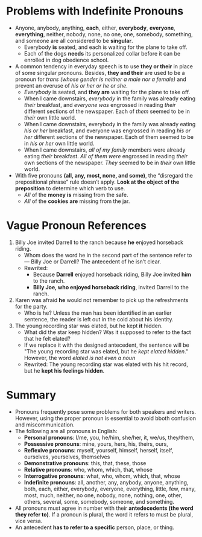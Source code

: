 # Problems with Indefinite Pronouns 
* Anyone, anybody, anything, **each**, either, **everybody**, **everyone**, **everything**, neither, nobody, none, no one, one, somebody, something, and someone are all considered to be **singular**.
	* Everybody **is** seated, and each is waiting for the plane to take off. 
	* Each of the dogs **needs** its personalized collar before it can be enrolled in dog obedience school. 
* A common tendency in everyday speech is to use **they or their** in place of some singular pronouns. Besides, **they and their** are used to be a pronoun for *trans (whose gender is neither a male nor a female)* and prevent an overuse of *his or her or he or she*.
	* *Everybody* is seated, and **they are** waiting for the plane to take off. 
	* When I came downstairs, *everybody* in the family was already eating *their* breakfast, and *everyone was* engrossed in reading *their* different sections of the newspaper. Each of *them* seemed to be in *their* own little world. 
	* When I came downstairs, everybody in the family was already eating *his or her* breakfast, and everyone was engrossed in reading *his or her* different sections of the newspaper. Each of them seemed to be in *his or her* own little world. 
	* When I came downstairs, *all of my family* members were already eating *their* breakfast. *All of them were* engrossed in reading *their* own sections of the newspaper. *They* seemed to be in *their* own little world. 
* With five pronouns **(all, any, most, none, and some)**, the “disregard the prepositional phrase” rule doesn’t apply. **Look at the object of the preposition** to determine which verb to use. 
	* *All* of the **money** **is** missing from the safe. 
	* *All* of the **cookies** **are** missing from the jar. 

# Vague Pronoun References 
1. Billy Joe invited Darrell to the ranch because **he** enjoyed horseback riding. 
	* Whom does the word he in the second part of the sentence refer to — Billy Joe or Darrell? The antecedent of he isn’t clear. 
	* Rewrited:
		* Because **Darrell** enjoyed horseback riding, Billy Joe invited **him** to the ranch. 
		* **Billy Joe, who enjoyed horseback riding**, invited Darrell to the ranch. 
1. Karen was afraid **he** would not remember to pick up the refreshments for the party. 
	* Who is he? Unless the man has been identified in an earlier sentence, the reader is left out in the cold about his identity. 
1. The young recording star was elated, but he kept **it** hidden. 
	* What did the star keep hidden? Was it supposed to refer to the fact that he felt elated? 
	* If we replace it with the designed antecedent, the sentence will be "The young recording star was elated, but he *kept elated hidden*." However, the word *elated is not even a noun*
	* Rewrited: The young recording star was elated with his hit record, but he **kept his feelings hidden**. 


# Summary
* Pronouns frequently pose some problems for both speakers and writers. However, using the proper pronoun is essential to avoid bboth confusion and miscommunication.
* The following are all pronouns in English:
	* **Personal pronouns**: I/me, you, he/him, she/her, it, we/us, they/them,
	* **Possessive pronouns**: mine, yours, hers, his, theirs, ours,
	* **Reflexive pronouns**: myself, yourself, himself, herself, itself, ourselves, yourselves, themselves
	* **Demonstrative pronouns**: this, that, these, those
	* **Relative pronouns**: who, whom, which, that, whose
	* **Interrogative pronouns**: what, who, whom, which, that, whose
	* **Indefinite pronouns**: all, another, any, anybody, anyone, anything, both, each, either, everybody, everyone, everything, little, few, many, most, much, neither, no one, nobody, none, nothing, one, other, others, several, some, somebody, someone, and something.
* All pronouns must agree in number with their **antedecedents (the word they refer to)**. If a pronoun is plural, the word it refers to must be plural, vice versa.
* An antecedent **has to refer to a specific** person, place, or thing. 
